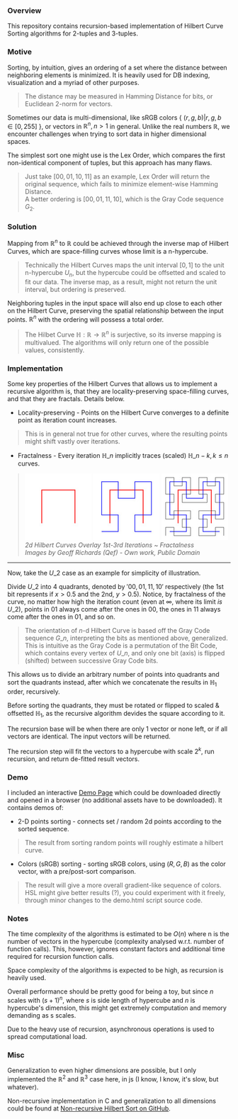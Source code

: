 ### Overview

This repository contains recursion-based implementation of Hilbert Curve Sorting algorithms for 2-tuples and 3-tuples.

### Motive

Sorting, by intuition, gives an ordering of a set where the distance between neighboring elements is minimized.
It is heavily used for DB indexing, visualization and a myriad of other purposes.

> The distance may be measured in Hamming Distance for bits, or Euclidean 2-norm for vectors.

Sometimes our data is multi-dimensional,
like sRGB colors { $(r, g, b)|r, g, b \in [0, 255]$ },
or vectors in $\mathbb{R}^n, n \gt 1$ in general.
Unlike the real numbers $\mathbb{R}$,
we encounter challenges when trying to sort data in higher dimensional spaces.

The simplest sort one might use is the Lex Order, which compares the first non-identical component of tuples, but this approach has many flaws.

> Just take $[00, 01, 10, 11]$ as an example, Lex Order will return the original sequence, which fails to minimize element-wise Hamming Distance.  
> A better ordering is $[00, 01, 11, 10]$, which is the Gray Code sequence $G_2$.

### Solution
Mapping from $\mathbb{R}^n$ to $\mathbb{R}$
could be achieved through the inverse map of Hilbert Curves,
which are space-filling curves whose limit is a n-hypercube.

> Technically the Hilbert Curves maps the unit interval $[0, 1]$ to the unit n-hypercube $U_n$, but the hypercube could be offsetted and scaled to fit our data.
> The inverse map, as a result, might not return the unit interval, but ordering is preserved.

Neighboring tuples in the input space will also end up close to each other on the Hilbert Curve,
preserving the spatial relationship between the input points.
$\mathbb{R}^n$ with the ordering will possess a total order.

> The Hilbet Curve $\mathbb{H}: \mathbb{R} \rightarrow \mathbb{R}^n$ is surjective, so its inverse mapping is multivalued.
> The algorithms will only return one of the possible values, consistently.

### Implementation

Some key properties of the Hilbert Curves that allows us to implement a recursive algorithm is, that they are locality-preserving space-filling curves, and that they are fractals. Details below.

- Locality-preserving - Points on the Hilbert Curve converges to a definite point as iteration count increases.
> This is in general not true for other curves, where the resulting points might shift vastly over iterations.

- Fractalness - Every iteration $\mathbb{H}\_n$ implicitly traces (scaled) $\mathbb{H}\_{n-k}, k \le n$ curves.

>![$\mathbb{H}_1$ Overlay](assets/H1_overlay.jpg)
> ![$\mathbb{H}_2$ Overlay](assets/H2_overlay.jpg)
> ![$\mathbb{H}_3$ Overlay](assets/H3_overlay.jpg)  
> _2d Hilbert Curves Overlay 1st-3rd Iterations ~ Fractalness_  
> _Images by Geoff Richards (Qef) - Own work, Public Domain_

___

Now, take the $U\_2$ case as an example for simplicity of illustration.

Divide $U\_2$ into 4 quadrants, denoted by $'00, 01, 11, 10'$ respectively (the 1st bit represents if $x \gt 0.5$ and the 2nd, $y \gt 0.5$).
Notice, by fractalness of the curve, no matter how high the iteration count (even at $\infty$, where its limit _is_ $U\_2$),
points in $01$ always come after the ones in $00$, the ones in $11$ always come after the ones in $01$, and so on.

> The orientation of $n$-d Hilbert Curve is based off the Gray Code sequence $G\_n$, interpreting the bits as mentioned above, generalized.  
> This is intuitive as the Gray Code is a permutation of the Bit Code, which contains every vertex of $U\_n$, and only one bit (axis) is flipped (shifted) between successive Gray Code bits.

This allows us to divide an arbitrary number of points into quadrants and sort the quadrants instead, after which we concatenate the results in $\mathbb{H}_1$ order, recursively.

Before sorting the quadrants, they must be rotated or flipped to scaled & offsetted $\mathbb{H}_1$, as the recursive algorithm devides the square according to it.

The recursion base will be when there are only 1 vector or none left, or if all vectors are identical. The input vectors will be returned.

The recursion step will fit the vectors to a hypercube with scale $2^k$, run recursion, and return de-fitted result vectors.

### Demo
I included an interactive [Demo Page](assets/demo.html) which could be downloaded directly and opened in a browser (no additional assets have to be downloaded). It contains demos of:

- 2-D points sorting - connects set / random 2d points according to the sorted sequence.
> The result from sorting random points will roughly estimate a hilbert curve.

- Colors (sRGB) sorting - sorting sRGB colors, using $(R, G, B)$ as the color vector, with a pre/post-sort comparison.
> The result will give a more overall gradient-like sequence of colors.  
> HSL might give better results (?), you could experiment with it freely, through minor changes to the demo.html script source code.

### Notes

The time complexity of the algorithms is estimated to be $O(n)$ where n is the number of vectors in the hypercube (complexity analysed w.r.t. number of function calls). This, however, ignores constant factors and additional time required for recursion function calls.

Space complexity of the algorithms is expected to be high, as recursion is heavily used.

Overall performance should be pretty good for being a toy, but since $n$ scales with $(s + 1)^n$, where $s$ is side length of hypercube and $n$ is hypercube's dimension, this might get extremely computation and memory demanding as s scales.

Due to the heavy use of recursion, asynchronous operations is used to spread computational load.

### Misc

Generalization to even higher dimensions are possible, but I only implemented the $\mathbb{R}^2$ and $\mathbb{R}^3$ case here, in js (I know, I know, it's slow, but whatever).

Non-recursive implementation in C and generalization to all dimensions could be found at [Non-recursive Hilbert Sort on GitHub](https://github.com/adishavit/hilbert/tree/master).
